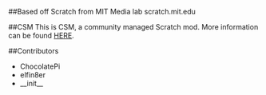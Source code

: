 ##Based off Scratch from MIT Media lab
scratch.mit.edu

##CSM
This is CSM, a community managed Scratch mod. More information can be found [HERE](http://scratch.mit.edu/discuss/topic/59448/).

##Contributors

- ChocolatePi
- elfin8er
- \_\_init__

